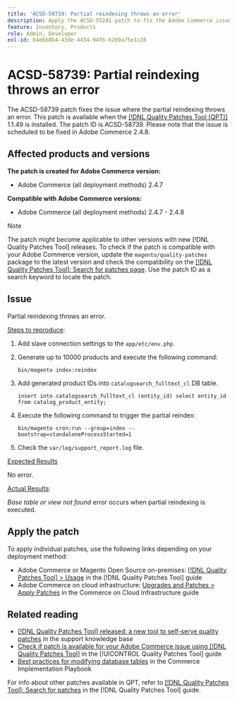 ```yaml
---
title: 'ACSD-58739: Partial reindexing throws an error'
description: Apply the ACSD-55241 patch to fix the Adobe Commerce issue where partial reindexing throws an error.
feature: Inventory, Products
role: Admin, Developer
exl-id: b4e6b8b4-43de-4434-94fb-6269a75e1c28
---
```

# ACSD-58739: Partial reindexing throws an error

The ACSD-58739 patch fixes the issue where the partial reindexing throws an error. This patch is available when the [[!DNL Quality Patches Tool (QPT)]](https://experienceleague.adobe.com/en/docs/commerce-knowledge-base/kb/announcements/commerce-announcements/magento-quality-patches-released-new-tool-to-self-serve-quality-patches) 1.1.49 is installed. The patch ID is ACSD-58739. Please note that the issue is scheduled to be fixed in Adobe Commerce 2.4.8.

## Affected products and versions

**The patch is created for Adobe Commerce version:**

* Adobe Commerce (all deployment methods) 2.4.7

**Compatible with Adobe Commerce versions:**

* Adobe Commerce (all deployment methods) 2.4.7 - 2.4.8

>[!NOTE]
>
>The patch might become applicable to other versions with new [!DNL Quality Patches Tool] releases. To check if the patch is compatible with your Adobe Commerce version, update the `magento/quality-patches` package to the latest version and check the compatibility on the [[!DNL Quality Patches Tool]: Search for patches page](https://experienceleague.adobe.com/tools/commerce-quality-patches/index.html). Use the patch ID as a search keyword to locate the patch.

## Issue

Partial reindexing throws an error.

<u>Steps to reproduce</u>:

1. Add slave connection settings to the `app/etc/env.php`.
1. Generate up to 10000 products and execute the following command:

   ```
   bin/magento index:reindex
   ```

1. Add generated product IDs into `catalogsearch_fulltext_cl` DB table.
   
   ```
   insert into catalogsearch_fulltext_cl (entity_id) select entity_id from catalog_product_entity;
   ```

1. Execute the following command to trigger the partial reindex:

   ```
   bin/magento cron:run --group=index --bootstrap=standaloneProcessStarted=1 
   ```

1. Check the `var/log/support_report.log` file.

<u>Expected Results</u>

No error.

<u>Actual Results</u>:

*Base table or view not found* error occurs when partial reindexing is executed. 

## Apply the patch

To apply individual patches, use the following links depending on your deployment method:

* Adobe Commerce or Magento Open Source on-premises: [[!DNL Quality Patches Tool] > Usage](/help/tools/quality-patches-tool/usage.md) in the [!DNL Quality Patches Tool] guide
* Adobe Commerce on cloud infrastructure: [Upgrades and Patches > Apply Patches](https://experienceleague.adobe.com/docs/commerce-cloud-service/user-guide/develop/upgrade/apply-patches.html) in the Commerce on Cloud Infrastructure guide

## Related reading

* [[!DNL Quality Patches Tool] released: a new tool to self-serve quality patches](https://experienceleague.adobe.com/en/docs/commerce-knowledge-base/kb/announcements/commerce-announcements/magento-quality-patches-released-new-tool-to-self-serve-quality-patches) in the support knowledge base
* [Check if patch is available for your Adobe Commerce issue using [!DNL Quality Patches Tool]](/help/tools/quality-patches-tool/patches-available-in-qpt/check-patch-for-magento-issue-with-magento-quality-patches.md) in the [!UICONTROL Quality Patches Tool] guide
* [Best practices for modifying database tables](https://experienceleague.adobe.com/en/docs/commerce-operations/implementation-playbook/best-practices/development/modifying-core-and-third-party-tables#why-adobe-recommends-avoiding-modifications) in the Commerce Implementation Playbook

For info about other patches available in QPT, refer to [[!DNL Quality Patches Tool]: Search for patches](https://experienceleague.adobe.com/tools/commerce-quality-patches/index.html) in the [!DNL Quality Patches Tool] guide.
